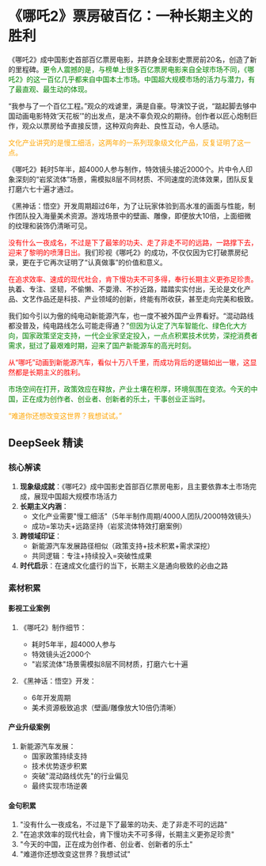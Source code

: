 # 《哪吒2》票房破百亿：一种长期主义的胜利

《哪吒2》成中国影史首部百亿票房电影，并跻身全球影史票房前20名，创造了新的里程碑。<span style="color: green;">更令人震撼的是，与榜单上很多百亿票房电影来自全球市场不同，《哪吒2》的这一百亿几乎都来自中国本土市场。中国超大规模市场的活力与潜力，有了最直观、最生动的体现。</span>

“我参与了一个百亿工程。”观众的戏谑里，满是自豪。导演饺子说，“踮起脚去够中国动画电影特效‘天花板’”的出发点，是决不辜负观众的期待。创作者以匠心炮制巨作，观众以票房给予直接反馈，这种双向奔赴、良性互动，令人感动。

<span style="color: orange;">文化产业讲究的是慢工细活，这两年的一系列现象级文化产品，反复证明了这一点。</span>

《哪吒2》耗时5年半，超4000人参与制作，特效镜头接近2000个。片中令人印象深刻的“岩浆流体”场景，需模拟8层不同材质、不同速度的流体效果，团队反复打磨六七十遍才通过。

《黑神话：悟空》开发周期超过6年，为了让玩家体验到高水准的画面与性能，制作团队投入海量美术资源。游戏场景中的壁画、雕像，即便放大10倍，上面细微的纹理和装饰仍清晰可见。

<span style="color: red;">没有什么一夜成名，不过是下了最笨的功夫、走了非走不可的远路，一路撑下去，迎来了黎明的喷薄日出。</span>我们珍视《哪吒2》的成功，不仅仅因为它打破票房纪录，更在于它再次证明了“认真做事”的价值和意义。

<span style="color: red;">在追求效率、速成的现代社会，肯下慢功夫不可多得，奉行长期主义更弥足珍贵。</span>执着、专注、坚韧，不偷懒、不耍滑、不抄近路，踏踏实实付出，无论是文化产品、文艺作品还是科技、产业领域的创新，终能有所收获，甚至走向完美和极致。

我们如今引以为傲的纯电动新能源汽车，也一度不被外国产业界看好。“混动路线都没普及，纯电路线怎么可能走得通？”<span style="color: green;">但因为认定了汽车智能化、绿色化大方向，国家政策坚定支持，一代企业家坚定投入，一点点积累技术优势，深挖消费者需求，挺过了最艰难时期，迎来了国产新能源车的高光时刻。</span>

<span style="color: red;">从“哪吒”动画到新能源汽车，看似十万八千里，而成功背后的逻辑如出一辙，这显然都是长期主义的胜利。</span>

<span style="color: green;">市场空间在打开，政策效应在释放，产业土壤在积厚，环境氛围在变浓。今天的中国，正在成为创作者、创业者、创新者的乐土，干事创业正当时。</span>

<span style="color: orange;">“难道你还想改变这世界？我想试试。”</span>

## DeepSeek 精读

### 核心解读

1. **现象级成就**：《哪吒2》成中国影史首部百亿票房电影，且主要依靠本土市场完成，展现中国超大规模市场活力
2. **长期主义内涵**：
   - 文化产业需要"慢工细活"（5年半制作周期/4000人团队/2000特效镜头）
   - 成功=笨功夫+远路坚持（岩浆流体特效打磨案例）
3. **跨领域印证**：
   - 新能源汽车发展路径相似（政策支持+技术积累+需求深挖）
   - 共同逻辑：专注+持续投入=突破性成果
4. **时代启示**：在速成文化盛行的当下，长期主义是通向极致的必由之路

### 素材积累

#### 影视工业案例

1. 《哪吒2》制作细节：
   - 耗时5年半，超4000人参与
   - 特效镜头近2000个
   - "岩浆流体"场景需模拟8层不同材质，打磨六七十遍

2. 《黑神话：悟空》开发：
   - 6年开发周期
   - 美术资源极致追求（壁画/雕像放大10倍仍清晰）

#### 产业升级案例

1. 新能源汽车发展：
   - 国家政策持续支持
   - 技术优势逐步积累
   - 突破"混动路线优先"的行业偏见
   - 最终实现市场逆袭

#### 金句积累

1. "没有什么一夜成名，不过是下了最笨的功夫、走了非走不可的远路"
2. "在追求效率的现代社会，肯下慢功夫不可多得，长期主义更弥足珍贵"
3. "今天的中国，正在成为创作者、创业者、创新者的乐土"
4. "难道你还想改变这世界？我想试试"
